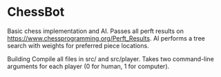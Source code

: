 # ChessBot

Basic chess implementation and AI.  Passes all perft results on https://www.chessprogramming.org/Perft_Results.  AI performs a tree search with weights for preferred piece locations.


Building
Compile all files in src/ and src/player.  Takes two command-line arguments for each player (0 for human, 1 for computer).
